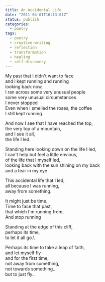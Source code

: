 ```yaml
---
title: An Accidental Life
date: "2011-04-01T16:13:01Z"
status: publish
categories:
  - poetry
tags:
  - poetry
  - creative-writing
  - reflection
  - transformation
  - healing
  - self-discovery
---
```


My past that I didn't want to face\
and I kept running and running\
looking back now,\
I ran across some very unusual people\
some very unusual circumstances\
I never stopped\
Even when I smelled the roses, the coffee\
I still kept running

And now I see that I have reached the top,\
the very top of a mountain,\
and I see it all,\
the life I led.

Standing here looking down on the life I led,\
I can't help but feel a little envious,\
of the life that I myself led,\
looking back with the sun shining on my back\
and a tear in my eye

This accidental life that I led,\
all because I was running,\
away from something.

It might just be time.\
Time to face that past, \
that which I'm running from,\
And stop running

Standing at the edge of this cliff,\
perhaps its time,\
to let it all go.\

Perhaps its time to take a leap of faith,\
and let myself fly\
and for the first time,\
not away from something,\
not towards something...\
but to just fly..
